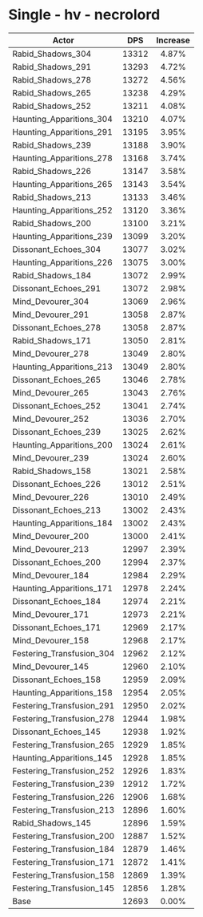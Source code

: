 # Single - hv - necrolord
| Actor | DPS | Increase |
|---|:---:|:---:|
|Rabid_Shadows_304|13312|4.87%|
|Rabid_Shadows_291|13293|4.72%|
|Rabid_Shadows_278|13272|4.56%|
|Rabid_Shadows_265|13238|4.29%|
|Rabid_Shadows_252|13211|4.08%|
|Haunting_Apparitions_304|13210|4.07%|
|Haunting_Apparitions_291|13195|3.95%|
|Rabid_Shadows_239|13188|3.90%|
|Haunting_Apparitions_278|13168|3.74%|
|Rabid_Shadows_226|13147|3.58%|
|Haunting_Apparitions_265|13143|3.54%|
|Rabid_Shadows_213|13133|3.46%|
|Haunting_Apparitions_252|13120|3.36%|
|Rabid_Shadows_200|13100|3.21%|
|Haunting_Apparitions_239|13099|3.20%|
|Dissonant_Echoes_304|13077|3.02%|
|Haunting_Apparitions_226|13075|3.00%|
|Rabid_Shadows_184|13072|2.99%|
|Dissonant_Echoes_291|13072|2.98%|
|Mind_Devourer_304|13069|2.96%|
|Mind_Devourer_291|13058|2.87%|
|Dissonant_Echoes_278|13058|2.87%|
|Rabid_Shadows_171|13050|2.81%|
|Mind_Devourer_278|13049|2.80%|
|Haunting_Apparitions_213|13049|2.80%|
|Dissonant_Echoes_265|13046|2.78%|
|Mind_Devourer_265|13043|2.76%|
|Dissonant_Echoes_252|13041|2.74%|
|Mind_Devourer_252|13036|2.70%|
|Dissonant_Echoes_239|13025|2.62%|
|Haunting_Apparitions_200|13024|2.61%|
|Mind_Devourer_239|13024|2.60%|
|Rabid_Shadows_158|13021|2.58%|
|Dissonant_Echoes_226|13012|2.51%|
|Mind_Devourer_226|13010|2.49%|
|Dissonant_Echoes_213|13002|2.43%|
|Haunting_Apparitions_184|13002|2.43%|
|Mind_Devourer_200|13000|2.41%|
|Mind_Devourer_213|12997|2.39%|
|Dissonant_Echoes_200|12994|2.37%|
|Mind_Devourer_184|12984|2.29%|
|Haunting_Apparitions_171|12978|2.24%|
|Dissonant_Echoes_184|12974|2.21%|
|Mind_Devourer_171|12973|2.21%|
|Dissonant_Echoes_171|12969|2.17%|
|Mind_Devourer_158|12968|2.17%|
|Festering_Transfusion_304|12962|2.12%|
|Mind_Devourer_145|12960|2.10%|
|Dissonant_Echoes_158|12959|2.09%|
|Haunting_Apparitions_158|12954|2.05%|
|Festering_Transfusion_291|12950|2.02%|
|Festering_Transfusion_278|12944|1.98%|
|Dissonant_Echoes_145|12938|1.92%|
|Festering_Transfusion_265|12929|1.85%|
|Haunting_Apparitions_145|12928|1.85%|
|Festering_Transfusion_252|12926|1.83%|
|Festering_Transfusion_239|12912|1.72%|
|Festering_Transfusion_226|12906|1.68%|
|Festering_Transfusion_213|12896|1.60%|
|Rabid_Shadows_145|12896|1.59%|
|Festering_Transfusion_200|12887|1.52%|
|Festering_Transfusion_184|12879|1.46%|
|Festering_Transfusion_171|12872|1.41%|
|Festering_Transfusion_158|12869|1.39%|
|Festering_Transfusion_145|12856|1.28%|
|Base|12693|0.00%|
